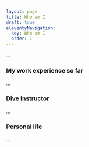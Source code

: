 ```yaml
---
layout: page
title: Who am I
draft: true
eleventyNavigation:
  key: Who am I
  order: 1
---
```


...

### My work experience so far

...

### Dive Instructor

...

### Personal life

...
